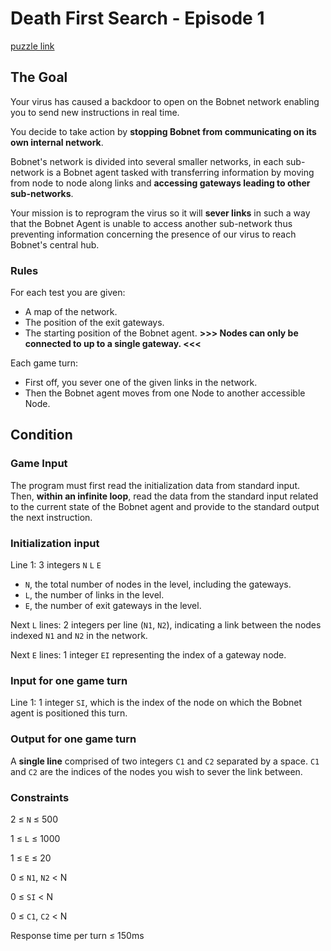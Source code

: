 # Death First Search - Episode 1
[puzzle link](https://www.codingame.com/training/medium/death-first-search-episode-1)

## The Goal
Your virus has caused a backdoor to open on the Bobnet network enabling you to send new instructions in real time.

You decide to take action by **stopping Bobnet from communicating on its own internal network**.

Bobnet's network is divided into several smaller networks, in each sub-network is a Bobnet agent tasked with transferring information by moving from node to node along links and **accessing gateways leading to other sub-networks**.

Your mission is to reprogram the virus so it will **sever links** in such a way that the Bobnet Agent is unable to access another sub-network thus preventing information concerning the presence of our virus to reach Bobnet's central hub.

### Rules
For each test you are given:
* A map of the network.
* The position of the exit gateways.
* The starting position of the Bobnet agent.
**>>> Nodes can only be connected to up to a single gateway. <<<**

Each game turn:
* First off, you sever one of the given links in the network.
* Then the Bobnet agent moves from one Node to another accessible Node.

## Condition
### Game Input
The program must first read the initialization data from standard input. Then, **within an infinite loop**, read the data from the standard input related to the current state of the Bobnet agent and provide to the standard output the next instruction.

### Initialization input
Line 1: 3 integers `N` `L` `E`
- `N`, the total number of nodes in the level, including the gateways.
- `L`, the number of links in the level.
- `E`, the number of exit gateways in the level.

Next `L` lines: 2 integers per line (`N1`, `N2`), indicating a link between the nodes indexed `N1` and `N2` in the network.

Next `E` lines: 1 integer `EI` representing the index of a gateway node.

### Input for one game turn
Line 1: 1 integer `SI`, which is the index of the node on which the Bobnet agent is positioned this turn.

### Output for one game turn
A **single line** comprised of two integers `C1` and `C2` separated by a space. `C1` and `C2` are the indices of the nodes you wish to sever the link between.

### Constraints
2 ≤ `N` ≤ 500

1 ≤ `L` ≤ 1000

1 ≤ `E` ≤ 20

0 ≤ `N1`, `N2` < N

0 ≤ `SI` < N

0 ≤ `C1`, `C2` < N

Response time per turn ≤ 150ms
